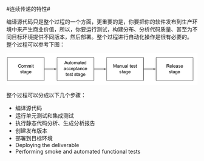 #连续传递的特性#

编译源代码只是整个过程的一个方面，更重要的是，你要把你的软件发布到生产环境中来产生商业价值，所以，你要运行测试，构建分布、分析代码质量、甚至为不同目标环境提供不同版本，然后部署。整个过程进行自动化操作是很有必要的。
整个过程可以参考下图：

![](/images/dag8.png)

整个过程可以分成以下几个步骤：
* 编译源代码
* 运行单元测试和集成测试
* 执行静态代码分析、生成分析报告
* 创建发布版本
* 部署到目标环境
* Deploying the deliverable
* Performing smoke and automated functional tests



